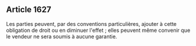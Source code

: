 Article 1627
----
Les parties peuvent, par des conventions particulières, ajouter à cette
obligation de droit ou en diminuer l'effet ; elles peuvent même convenir que le
vendeur ne sera soumis à aucune garantie.
